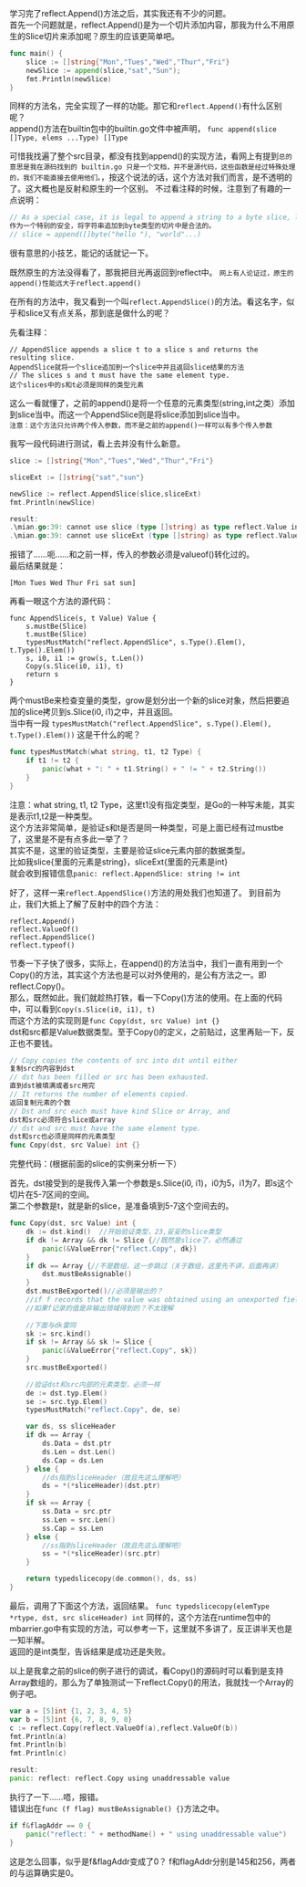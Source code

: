 学习完了reflect.Append()方法之后，其实我还有不少的问题。  
首先一个问题就是，reflect.Append()是为一个切片添加内容，那我为什么不用原生的Slice切片来添加呢？原生的应该更简单吧。  

```go
func main() {
	slice := []string{"Mon","Tues","Wed","Thur","Fri"}
	newSlice := append(slice,"sat","Sun");
	fmt.Println(newSlice)
}
```
同样的方法名，完全实现了一样的功能。那它和`reflect.Append()`有什么区别呢？  
append()方法在builtin包中的builtin.go文件中被声明，
`func append(slice []Type, elems ...Type) []Type`

可惜我找遍了整个src目录，都没有找到append()的实现方法，看网上有提到`总的意思是我在源码找到的 builtin.go 只是一个文档，并不是源代码，这些函数是经过特殊处理的，我们不能直接去使用他们。`，按这个说法的话，这个方法对我们而言，是不透明的了。这大概也是反射和原生的一个区别。
不过看注释的时候，注意到了有趣的一点说明：  
```go
// As a special case, it is legal to append a string to a byte slice, like this:
作为一个特别的安全，将字符串追加到byte类型的切片中是合法的。
// slice = append([]byte("hello "), "world"...)
```
很有意思的小技艺，能记的话就记一下。  

既然原生的方法没得看了，那我把目光再返回到reflect中。
`网上有人论证过，原生的append()性能远大于reflect.append()`

在所有的方法中，我又看到一个叫`reflect.AppendSlice()`的方法。看这名字，似乎和slice又有点关系，那到底是做什么的呢？

先看注释：  
```
// AppendSlice appends a slice t to a slice s and returns the resulting slice.
AppendSlice就将一个slice追加到一个slice中并且返回slice结果的方法
// The slices s and t must have the same element type.
这个slices中的s和t必须是同样的类型元素
```
这么一看就懂了，之前的append()是将一个任意的元素类型(string,int之类）添加到slice当中。而这一个AppendSlice则是将slice添加到slice当中。  
`注意：这个方法只允许两个传入参数，而不是之前的append()一样可以有多个传入参数`

我写一段代码进行测试，看上去并没有什么新意。  
```go
slice := []string{"Mon","Tues","Wed","Thur","Fri"}

sliceExt := []string{"sat","sun"}

newSlice := reflect.AppendSlice(slice,sliceExt)
fmt.Println(newSlice)

result:
.\mian.go:39: cannot use slice (type []string) as type reflect.Value in argument to reflect.AppendSlice
.\mian.go:39: cannot use sliceExt (type []string) as type reflect.Value in argument to reflect.AppendSlice
```

报错了……呃……和之前一样，传入的参数必须是valueof()转化过的。  
最后结果就是：  
```
[Mon Tues Wed Thur Fri sat sun]
```

再看一眼这个方法的源代码：  
```
func AppendSlice(s, t Value) Value {
	s.mustBe(Slice)
	t.mustBe(Slice)
	typesMustMatch("reflect.AppendSlice", s.Type().Elem(), t.Type().Elem())
	s, i0, i1 := grow(s, t.Len())
	Copy(s.Slice(i0, i1), t)
	return s
}
```
两个mustBe来检查变量的类型，grow是划分出一个新的slice对象，然后把要追加的slice拷贝到s.Slice(i0, i1)之中，并且返回。  
当中有一段
`typesMustMatch("reflect.AppendSlice", s.Type().Elem(), t.Type().Elem())`
这是干什么的呢？  
```go
func typesMustMatch(what string, t1, t2 Type) {
	if t1 != t2 {
		panic(what + ": " + t1.String() + " != " + t2.String())
	}
}
```
注意：what string, t1, t2 Type，这里t1没有指定类型，是Go的一种写未能，其实是表示t1,t2是一种类型。  
这个方法非常简单，是验证s和t是否是同一种类型，可是上面已经有过mustbe了，这里是不是有点多此一举了？  
其实不是，这里的验证类型，主要是验证slice元素内部的数据类型。  
比如我slice{里面的元素是string}，sliceExt{里面的元素是int}  
就会收到报错信息`panic: reflect.AppendSlice: string != int`  

好了，这样一来`reflect.AppendSlice()`方法的用处我们也知道了。
到目前为止，我们大抵上了解了反射中的四个方法：  
```
reflect.Append()
reflect.ValueOf()
reflect.AppendSlice()
reflect.typeof()
```

节奏一下子快了很多，实际上，在append()的方法当中，我们一直有用到一个Copy()的方法，其实这个方法也是可以对外使用的，是公有方法之一。即reflect.Copy()。  
那么，既然如此，我们就趁热打铁，看一下Copy()方法的使用。在上面的代码中，可以看到`Copy(s.Slice(i0, i1), t)`  
而这个方法的实现则是`func Copy(dst, src Value) int {}`  
dst和src都是Value数据类型。至于Copy()的定义，之前贴过，这里再贴一下，反正也不要钱。  
```go
// Copy copies the contents of src into dst until either
复制src的内容到dst
// dst has been filled or src has been exhausted.
直到dst被填满或者src用完
// It returns the number of elements copied.
返回复制元素的个数
// Dst and src each must have kind Slice or Array, and
dst和src必须符合slice或array
// dst and src must have the same element type.
dst和src也必须是同样的元素类型
func Copy(dst, src Value) int {}
```
完整代码：(根据前面的slice的实例来分析一下）

首先，dst接受到的是我传入第一个参数是s.Slice(i0, i1)，i0为5，i1为7，即s这个切片在5-7区间的空间。  
第二个参数是t，就是新的slice，是准备填到5-7这个空间去的。  
```go
func Copy(dst, src Value) int {
	dk := dst.kind()  //开始验证类型，23,妥妥的slice类型
	if dk != Array && dk != Slice {//既然是slice了，必然通过
		panic(&ValueError{"reflect.Copy", dk})
	}
	if dk == Array {//不是数组，这一步跳过（关于数组，这里先不讲，后面再讲）
		dst.mustBeAssignable()
	}
	dst.mustBeExported()//必须是输出的？
	//if f records that the value was obtained using an unexported field.
	//如果f记录的值是非输出领域得到的？不太理解
	
	//下面与dk雷同
	sk := src.kind()
	if sk != Array && sk != Slice {
		panic(&ValueError{"reflect.Copy", sk})
	}
	src.mustBeExported()
	
	//验证dst和src内部的元素类型，必须一样
	de := dst.typ.Elem()
	se := src.typ.Elem()
	typesMustMatch("reflect.Copy", de, se)

	var ds, ss sliceHeader
	if dk == Array {
		ds.Data = dst.ptr
		ds.Len = dst.Len()
		ds.Cap = ds.Len
	} else {
		//ds指到sliceHeader（故且先这么理解吧）
		ds = *(*sliceHeader)(dst.ptr)
	}
	if sk == Array {
		ss.Data = src.ptr
		ss.Len = src.Len()
		ss.Cap = ss.Len
	} else {
		//ss指到sliceHeader（故且先这么理解吧）
		ss = *(*sliceHeader)(src.ptr)
	}

	return typedslicecopy(de.common(), ds, ss)
}
```

最后，调用了下面这个方法，返回结果。
`func typedslicecopy(elemType *rtype, dst, src sliceHeader) int`
同样的，这个方法在runtime包中的mbarrier.go中有实现的方法，可以参考一下，这里就不多讲了，反正讲半天也是一知半解。  
返回的是int类型，告诉结果是成功还是失败。

以上是我拿之前的slice的例子进行的调试，看Copy()的源码时可以看到是支持Array数组的，那么为了单独测试一下reflect.Copy()的用法，我就找一个Array的例子吧。  

```go
var a = [5]int {1, 2, 3, 4, 5}
var b = [5]int {6, 7, 8, 9, 0}
c := reflect.Copy(reflect.ValueOf(a),reflect.ValueOf(b))
fmt.Println(a)
fmt.Println(b)
fmt.Println(c)

result:
panic: reflect: reflect.Copy using unaddressable value
```

执行了一下……唔，报错。  
错误出在`func (f flag) mustBeAssignable() {}`方法之中。
```go
if f&flagAddr == 0 {
	panic("reflect: " + methodName() + " using unaddressable value")
}
```
这是怎么回事，似乎是f&flagAddr变成了0？
f和flagAddr分别是145和256，两者的与运算确实是0。
